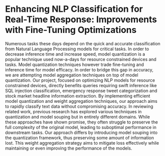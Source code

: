 # Enhancing NLP Classification for Real-Time Response: Improvements with Fine-Tuning Optimizations

Numerous tasks these days depend on the quick and accurate 
classification from Natural Language Processing models for critical tasks. 
In order to decrease inference time and increase speed, model
quantization is a popular technique used now-a-days for resource
constrained devices and tasks. Model quantization techniques 
however trade fine-tuning and inference time for model efficacy. In
order to bridge this gap in accuracy, we are attempting model 
aggregation techniques on top of model quantization.
Our project, focused on optimizing NLP models for resource 
constrained devices, directly benefits queries requiring swift inference
like SQL injection classification, emergency response tweet 
categorization and stock market headline information extraction. By
implementing efficient model quantization and weight aggregation
techniques, our approach aims to rapidly classify text data without
compromising accuracy.
In reviewing related work, previous research has explored 
various techniques in quantization and model souping but in entirely
different domains. While these approaches have shown promise,
they often struggle to preserve the full complexity of the original
model, leading to suboptimal performance in downstream tasks.
Our approach differs by introducing model souping into the 
quantization framework, thus preserving some amount of information
lost. This weight aggregation strategy aims to mitigate loss 
effectively while maintaining or even 
improving the performance of the models.
